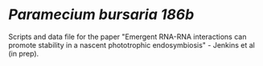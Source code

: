 # *Paramecium bursaria 186b*

Scripts and data file for the paper "Emergent RNA-RNA interactions can promote stability in a nascent phototrophic endosymbiosis" - Jenkins et al (in prep).
